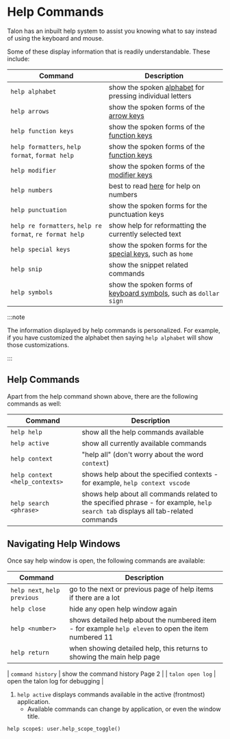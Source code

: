 # Help Commands

Talon has an inbuilt help system to assist you knowing what to say instead of using the keyboard and mouse.

Some of these display information that is readily understandable. These include:

| Command                      | Description                                                      |
| ---------------------------- | ---------------------------------------------------------------- |
| `help alphabet`              | show the spoken [alphabet](/docs/Basic%20Usage/single-characters.md#talon-alphabet) for pressing individual letters          |
| `help arrows`              | show the spoken forms of the [arrow keys](/docs/Basic%20Usage/single-characters.md#arrow-keys)       |
| `help function keys`              | show the spoken forms of the [function keys](/docs/Basic%20Usage/single-characters.md#function-keys)       |
| `help formatters`, `help format`, `format help`  | show the spoken forms of the [function keys](/docs/Basic%20Usage/single-characters.md#function-keys)       |
| `help modifier`              | show the spoken forms of the [modifier keys](/docs/Basic%20Usage/single-characters.md#talon-alphabet)       |
| `help numbers`              | best to read [here](/docs/Basic%20Usage/single-characters.md#numbers) for help on numbers         |
| `help punctuation`              | show the spoken forms for the punctuation keys      |
| `help re formatters`, `help re format`, `re format help`              | show help for reformatting the currently selected text      |
| `help special keys`              | show the spoken forms for the [special keys](/docs/Basic%20Usage/single-characters.md#es-special-keys), such as `home`       |
| `help snip`              | show the snippet related commands       |
| `help symbols`              | show the spoken forms of [keyboard symbols](/docs/Basic%20Usage/single-characters.md#symbols), such as `dollar sign`       |

:::note

The information displayed by help commands is personalized.
For example, if you have customized the alphabet then saying `help alphabet` will show those customizations.

:::

## Help Commands

Apart from the help command shown above, there are the following commands as well:

| Command                      | Description                                                      |
| ---------------------------- | ---------------------------------------------------------------- |
| `help help`                | show all the help commands available                          |
| `help active`                | show all currently available commands                            |
| `help context`               | "help all" (don't worry about the word `context`)  |
| `help context <help_contexts>`  | shows help about the specified contexts - for example, `help context vscode` |
| `help search <phrase>`       | shows help about all commands related to the specified phrase - for example, `help search tab` displays all tab-related commands  |



## Navigating Help Windows

Once say help window is open, the following commands are available:

| Command                      | Description                                                      |
| ---------------------------- | ---------------------------------------------------------------- |
| `help next`, `help previous` | go to the next or previous page of help items if there are a lot |
| `help close`                 | hide any open help window again                                  |
| `help <number>`                 | shows detailed help about the numbered item - for example `help eleven` to open the item numbered 11    |
| `help return`                 | when showing detailed help, this returns to showing the main help page    |



| `command history`            | show the command history      Page 2                                   |
| `talon open log`             | open the talon log for debugging                                 |


1. `help active` displays commands available in the active (frontmost) application.
   - Available commands can change by application, or even the window title.

```
help scope$: user.help_scope_toggle()
```
